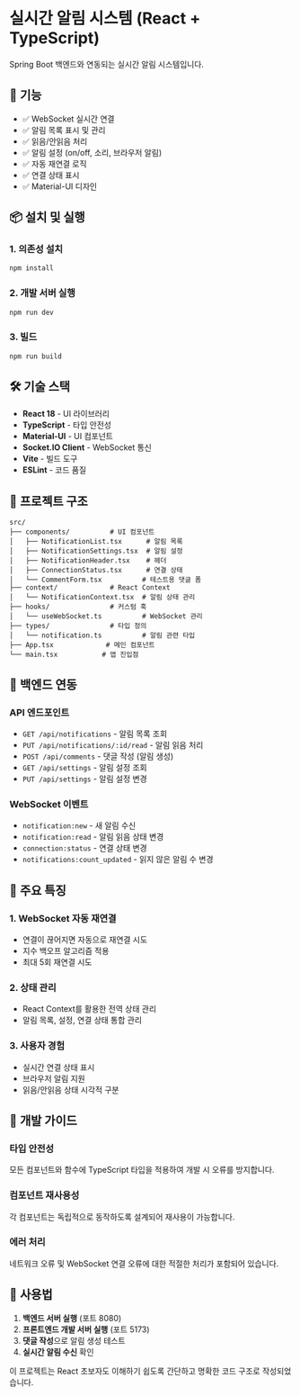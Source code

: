 # 실시간 알림 시스템 (React + TypeScript)

Spring Boot 백엔드와 연동되는 실시간 알림 시스템입니다.

## 🚀 기능

- ✅ WebSocket 실시간 연결
- ✅ 알림 목록 표시 및 관리
- ✅ 읽음/안읽음 처리
- ✅ 알림 설정 (on/off, 소리, 브라우저 알림)
- ✅ 자동 재연결 로직
- ✅ 연결 상태 표시
- ✅ Material-UI 디자인

## 📦 설치 및 실행

### 1. 의존성 설치
```bash
npm install
```

### 2. 개발 서버 실행
```bash
npm run dev
```

### 3. 빌드
```bash
npm run build
```

## 🛠 기술 스택

- **React 18** - UI 라이브러리
- **TypeScript** - 타입 안전성
- **Material-UI** - UI 컴포넌트
- **Socket.IO Client** - WebSocket 통신
- **Vite** - 빌드 도구
- **ESLint** - 코드 품질

## 📁 프로젝트 구조

```
src/
├── components/          # UI 컴포넌트
│   ├── NotificationList.tsx      # 알림 목록
│   ├── NotificationSettings.tsx  # 알림 설정
│   ├── NotificationHeader.tsx    # 헤더
│   ├── ConnectionStatus.tsx      # 연결 상태
│   └── CommentForm.tsx          # 테스트용 댓글 폼
├── context/             # React Context
│   └── NotificationContext.tsx  # 알림 상태 관리
├── hooks/               # 커스텀 훅
│   └── useWebSocket.ts          # WebSocket 관리
├── types/               # 타입 정의
│   └── notification.ts          # 알림 관련 타입
├── App.tsx             # 메인 컴포넌트
└── main.tsx           # 앱 진입점
```

## 🔌 백엔드 연동

### API 엔드포인트
- `GET /api/notifications` - 알림 목록 조회
- `PUT /api/notifications/:id/read` - 알림 읽음 처리
- `POST /api/comments` - 댓글 작성 (알림 생성)
- `GET /api/settings` - 알림 설정 조회
- `PUT /api/settings` - 알림 설정 변경

### WebSocket 이벤트
- `notification:new` - 새 알림 수신
- `notification:read` - 알림 읽음 상태 변경
- `connection:status` - 연결 상태 변경
- `notifications:count_updated` - 읽지 않은 알림 수 변경

## 🎯 주요 특징

### 1. WebSocket 자동 재연결
- 연결이 끊어지면 자동으로 재연결 시도
- 지수 백오프 알고리즘 적용
- 최대 5회 재연결 시도

### 2. 상태 관리
- React Context를 활용한 전역 상태 관리
- 알림 목록, 설정, 연결 상태 통합 관리

### 3. 사용자 경험
- 실시간 연결 상태 표시
- 브라우저 알림 지원
- 읽음/안읽음 상태 시각적 구분

## 🔧 개발 가이드

### 타입 안전성
모든 컴포넌트와 함수에 TypeScript 타입을 적용하여 개발 시 오류를 방지합니다.

### 컴포넌트 재사용성
각 컴포넌트는 독립적으로 동작하도록 설계되어 재사용이 가능합니다.

### 에러 처리
네트워크 오류 및 WebSocket 연결 오류에 대한 적절한 처리가 포함되어 있습니다.

## 📝 사용법

1. **백엔드 서버 실행** (포트 8080)
2. **프론트엔드 개발 서버 실행** (포트 5173)
3. **댓글 작성**으로 알림 생성 테스트
4. **실시간 알림 수신** 확인

이 프로젝트는 React 초보자도 이해하기 쉽도록 간단하고 명확한 코드 구조로 작성되었습니다.